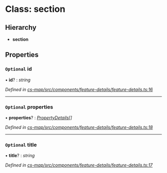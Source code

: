 # Class: section

## Hierarchy

* **section**

## Properties

### `Optional` id

• **id**? : *string*

*Defined in [cs-map/src/components/feature-details/feature-details.ts:16](https://github.com/RichardHovenkamp/csnext/blob/0e0b9b29/packages/cs-map/src/components/feature-details/feature-details.ts#L16)*

___

### `Optional` properties

• **properties**? : *[PropertyDetails](_cs_map_src_components_feature_details_feature_details_.propertydetails.md)[]*

*Defined in [cs-map/src/components/feature-details/feature-details.ts:18](https://github.com/RichardHovenkamp/csnext/blob/0e0b9b29/packages/cs-map/src/components/feature-details/feature-details.ts#L18)*

___

### `Optional` title

• **title**? : *string*

*Defined in [cs-map/src/components/feature-details/feature-details.ts:17](https://github.com/RichardHovenkamp/csnext/blob/0e0b9b29/packages/cs-map/src/components/feature-details/feature-details.ts#L17)*
